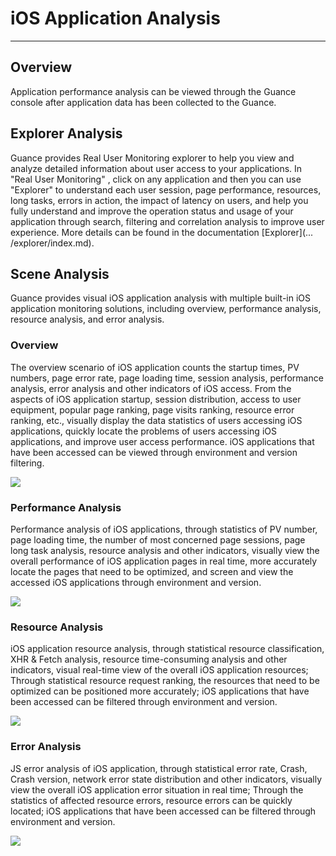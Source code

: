 # iOS Application Analysis
---

## Overview

Application performance analysis can be viewed through the Guance console after application data has been collected to the Guance.

## Explorer Analysis

Guance provides Real User Monitoring explorer to help you view and analyze detailed information about user access to your applications. In "Real User Monitoring" , click on any application and then you can use "Explorer" to understand each user session, page performance, resources, long tasks, errors in action, the impact of latency on users, and help you fully understand and improve the operation status and usage of your application through search, filtering and correlation analysis to improve user experience. More details can be found in the documentation [Explorer](... /explorer/index.md).

## Scene Analysis
Guance provides visual iOS application analysis with multiple built-in iOS application monitoring solutions, including overview, performance analysis, resource analysis, and error analysis.

### Overview

The overview scenario of iOS application counts the startup times, PV numbers, page error rate, page loading time, session analysis, performance analysis, error analysis and other indicators of iOS access. From the aspects of iOS application startup, session distribution, access to user equipment, popular page ranking, page visits ranking, resource error ranking, etc., visually display the data statistics of users accessing iOS applications, quickly locate the problems of users accessing iOS applications, and improve user access performance. iOS applications that have been accessed can be viewed through environment and version filtering.

![](../img/11.ios_overview.png)

### Performance Analysis

Performance analysis of iOS applications, through statistics of PV number, page loading time, the number of most concerned page sessions, page long task analysis, resource analysis and other indicators, visually view the overall performance of iOS application pages in real time, more accurately locate the pages that need to be optimized, and screen and view the accessed iOS applications through environment and version.

![](../img/11.ios_performance.png)

### Resource Analysis

iOS application resource analysis, through statistical resource classification, XHR & Fetch analysis, resource time-consuming analysis and other indicators, visual real-time view of the overall iOS application resources; Through statistical resource request ranking, the resources that need to be optimized can be positioned more accurately; iOS applications that have been accessed can be filtered through environment and version.

![](../img/11.ios_resource.png)

### Error Analysis

JS error analysis of iOS application, through statistical error rate, Crash, Crash version, network error state distribution and other indicators, visually view the overall iOS application error situation in real time; Through the statistics of affected resource errors, resource errors can be quickly located; iOS applications that have been accessed can be filtered through environment and version.

![](../img/11.ios_error.png)

